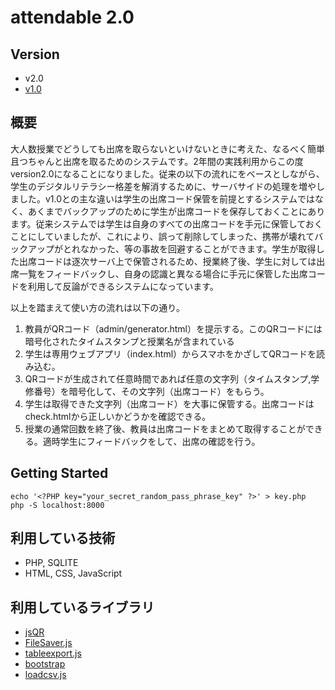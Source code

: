 # attendable 2.0
## Version
 - v2.0
 - [v1.0](https://github.com/TetsuakiBaba/attendable/tree/v1.0)


## 概要
大人数授業でどうしても出席を取らないといけないときに考えた、なるべく簡単且つちゃんと出席を取るためのシステムです。2年間の実践利用からこの度version2.0になることになりました。従来の以下の流れにをベースとしながら、学生のデジタルリテラシー格差を解消するために、サーバサイドの処理を増やしました。v1.0との主な違いは学生の出席コード保管を前提とするシステムではなく、あくまでバックアップのために学生が出席コードを保存しておくことにあります。従来システムでは学生は自身のすべての出席コードを手元に保管しておくことにしていましたが、これにより、誤って削除してしまった、携帯が壊れてバックアップがとれなかった、等の事故を回避することができます。学生が取得した出席コードは逐次サーバ上で保管されるため、授業終了後、学生に対しては出席一覧をフィードバックし、自身の認識と異なる場合に手元に保管した出席コードを利用して反論ができるシステムになっています。

以上を踏まえて使い方の流れは以下の通り。

1. 教員がQRコード（admin/generator.html）を提示する。このQRコードには暗号化されたタイムスタンプと授業名が含まれている
2. 学生は専用ウェブアプリ（index.html）からスマホをかざしてQRコードを読み込む。
3. QRコードが生成されて任意時間であれば任意の文字列（タイムスタンプ,学修番号）を暗号化して、その文字列（出席コード）をもらう。
4. 学生は取得できた文字列（出席コード）を大事に保管する。出席コードはcheck.htmlから正しいかどうかを確認できる。
5. 授業の通常回数を終了後、教員は出席コードをまとめて取得することができる。適時学生にフィードバックをして、出席の確認を行う。

## Getting Started
```
echo '<?PHP key="your_secret_random_pass_phrase_key" ?>' > key.php
php -S localhost:8000
```


## 利用している技術
 * PHP, SQLITE
 * HTML, CSS, JavaScript

## 利用しているライブラリ
 * [jsQR]()
 * [FileSaver.js]()
 * [tableexport.js]()
 * [bootstrap]()
 * [loadcsv.js]()
